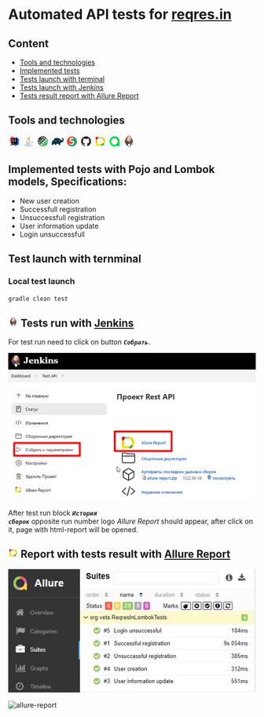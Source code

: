# Automated API tests for [reqres.in](https://reqres.in/)

##	Content

- [Tools and technologies](#technologist-технологии-и-инструменты)
- [Implemented tests](#bookmark_tabs-реализованные-проверки)
- [Tests launch with terminal](#computer-запуск-тестов-из-терминала)
- [Tests launch with Jenkins](#-запуск-тестов-в-jenkins)
- [Tests result report with Allure Report](#-отчет-о-результатах-тестирования-в-Allure-report)

## Tools and technologies
<p  align="center">

<code><img width="5%" title="IntelliJ IDEA" src="images/Idea.svg"></code>
<code><img width="5%" title="Java" src="images/Java.svg"></code>
<code><img width="5%" title="Selenoid" src="images/RestAssured.svg"></code>
<code><img width="5%" title="Gradle" src="images/Gradle.svg"></code>
<code><img width="5%" title="Junit5" src="images/Junit5.svg"></code>
<code><img width="5%" title="GitHub" src="images/GitHub.svg"></code>
<code><img width="5%" title="Allure Report" src="images/Allure.svg"></code>
<code><img width="5%" title="Allure TestOps" src="images/Allure_TO.svg"></code>
<code><img width="5%" title="Jenkins" src="images/Jenkins.svg"></code>

</p>

## Implemented tests with Pojo and Lombok models, Specifications:

- New user creation
- Successfull registration
- Unsuccessfull registration
- User information update
- Login unsuccessfull

## Test launch with ternminal

### Local test launch

```bash
gradle clean test
```

## <img width="4%" title="Jenkins" src="images/Jenkins.svg"> Tests run with [Jenkins](https://jenkins.autotests.cloud/job/Rest%20API/)

For test run need to click on button <code><strong>*Собрать*</strong></code>.

<p align="left">
  <img src="images/jenkins.png" alt="Jenkins" width="800">
</p>

After test run block <code><strong>*История сборок*</strong></code> opposite run number logo
*Allure Report* should appear, after click on it, page with html-report will be opened.

## <img width="4%" title="Allure Report" src="images/Allure.svg"> Report with tests result with [Allure Report](https://jenkins.autotests.cloud/job/Rest%20API/allure/#suites/446f8008c5078c4d93dc274e5355d108)

<p align="left">
  <img src="images/Allure.jpg" alt="allure-report1" width="800">
</p>

<p align="left">
  <img src="images/Allurereport.jpg" alt="allure-report" width="800">
</p>


